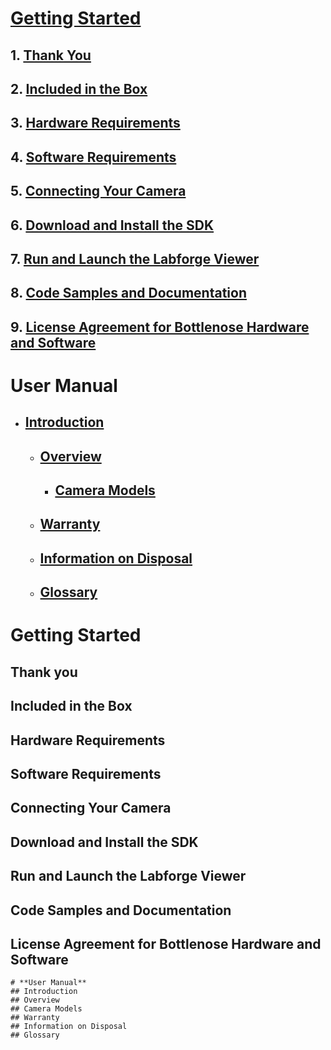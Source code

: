 # [**Getting Started**](#getting-started)
## 1. [Thank You](#thank-you)
## 2. [Included in the Box](#included-in-the-box)
## 3. [Hardware Requirements](#hardware-requirements)
## 4. [Software Requirements](#sofware-requirements)
## 5. [Connecting Your Camera](#connecting-your-camera)
## 6. [Download and Install the SDK](#download-and-install-the-SDK)
## 7. [Run and Launch the Labforge Viewer](#run-and-launch-the-labforge-viewer)
## 8. [Code Samples and Documentation](#code-samples-and-documentation)
## 9. [License Agreement for Bottlenose Hardware and Software](#license-agreement-for-bottlenose-hardware-and-software)



# **User Manual**
- ## [Introduction](#introduction)
    - ## [Overview](#overview)
         - ## [Camera Models](#camera-models)
    - ## [Warranty](#warranty)
  - ## [Information on Disposal](#information-on-disposal)
  - ## [Glossary](#glossary)
    



# **Getting Started**
## Thank you
## Included in the Box
## Hardware Requirements
## Software Requirements
## Connecting Your Camera
## Download and Install the SDK
## Run and Launch the Labforge Viewer
## Code Samples and Documentation
## License Agreement for Bottlenose Hardware and Software




    
    
    
    # **User Manual**
    ## Introduction
    ## Overview
    ## Camera Models
    ## Warranty
    ## Information on Disposal
    ## Glossary






















